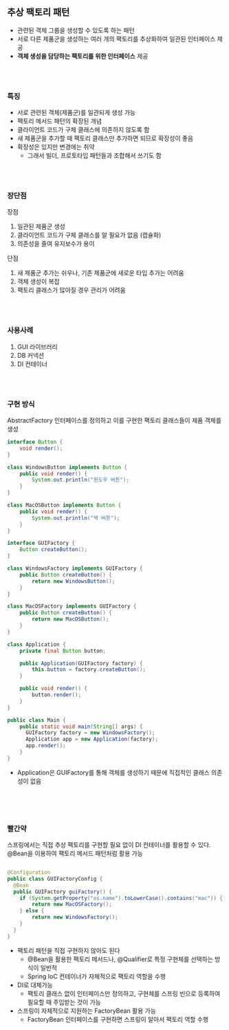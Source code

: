 ## 추상 팩토리 패턴

- 관련된 객체 그룹을 생성할 수 있도록 하는 패턴
- 서로 다른 제품군을 생성하는 여러 개의 팩토리를 추상화하여 일관된 인터페이스 제공
- **객체 생성을 담당하는 팩토리를 위한 인터페이스** 제공

</br></br>

### 특징

- 서로 관련된 객체(제품군)를 일관되게 생성 가능
- 팩토리 메서드 패턴의 확장된 개념
- 클라이언트 코드가 구체 클래스에 의존하지 않도록 함
- 새 제품군을 추가할 때 팩토리 클래스만 추가하면 되므로 확장성이 좋음
- 확장성은 있지만 변경에는 취약
    - 그래서 빌더, 프로토타입 패턴들과 조합해서 쓰기도 함

</br></br>

### 장단점

장점

1. 일관된 제품군 생성
2. 클라이언트 코드가 구체 클래스를 알 필요가 없음 (캡슐화)
3. 의존성을 줄여 유지보수가 용이

단점

1. 새 제품군 추가는 쉬우나, 기존 제품군에 새로운 타입 추가는 어려움
2. 객체 생성이 복잡
3. 팩토리 클래스가 많아질 경우 관리가 어려움

</br></br>

### 사용사례

1. GUI 라이브러리
2. DB 커넥션
3. DI 컨테이너

</br></br>

### 구현 방식

AbstractFactory 인터페이스를 정의하고 이를 구현한 팩토리 클래스들이 제품 객체를 생성

```java
interface Button {
	void render();
}

class WindowsButton implements Button {
	public void render() {
		System.out.println("윈도우 버튼");
	}
}

class MacOSButton implements Button {
	public void render() {
		System.out.println("맥 버튼");
	}
}

interface GUIFactory {
	Button createButton();
}

class WindowsFactory implements GUIFactory {
	public Button createButton() {
		return new WindowsButton();
	}
}

class MacOSFactory implements GUIFactory {
	public Button createButton() {
		return new MacOSButton();
	}
}

class Application {
	private final Button button;

	public Application(GUIFactory factory) {
		this.button = factory.createButton();
	}

	public void render() {
		button.render();
	}
}

public class Main {
	public static void main(String[] args) {
      GUIFactory factory = new WindowsFactory();
      Application app = new Application(factory);
	  app.render();
	}
}
```

- Application은  GUIFactory를 통해 객체를 생성하기 때문에 직접적인 클래스 의존성이 없음

</br></br></br>

### 빨간약

스프링에서는 직접 추상 팩토리를 구현할 필요 없이 DI 컨테이너를 활용할 수 있다.
@Bean을 이용하여 팩토리 메서드 패턴처럼 활용 가능

```java

@Configuration
public class GUIFactoryConfig {
  @Bean
  public GUIFactory guiFactory() {
    if (System.getProperty("os.name").toLowerCase().contains("mac")) {
        return new MacOSFactory();
    } else {
		return new WindowsFactory();
    } 
  }
}
```

- 팩토리 패턴을 직접 구현하지 않아도 된다
  - @Bean을 활용한 팩토리 메서드나, @Qualifier로 특정 구현체를 선택하는 방식이 일반적
  - Spring IoC 컨테이너가 자체적으로 팩토리 역할을 수행
- DI로 대체가능
  - 팩토리 클래스 없이 인터페이스만 정의하고, 구현체를 스프링 빈으로 등록하여 필요할 때 주입받는 것이 가능
- 스프링이 자체적으로 지원하는 FactoryBean 활용 가능
  - FactoryBean<T> 인터페이스를 구현하면 스프링이 알아서 팩토리 역할 수행



